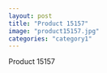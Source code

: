 ```yaml
---
layout: post
title: "Product 15157"
image: "product15157.jpg"
categories: "category1"
---
```

Product 15157
